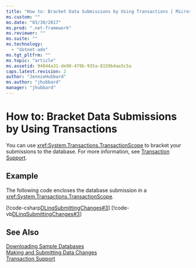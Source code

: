 ```yaml
---
title: "How to: Bracket Data Submissions by Using Transactions | Microsoft Docs"
ms.custom: ""
ms.date: "03/30/2017"
ms.prod: ".net-framework"
ms.reviewer: ""
ms.suite: ""
ms.technology: 
  - "dotnet-ado"
ms.tgt_pltfrm: ""
ms.topic: "article"
ms.assetid: 94044a31-de90-479b-935a-8159b4ae5c5a
caps.latest.revision: 2
author: "JennieHubbard"
ms.author: "jhubbard"
manager: "jhubbard"
---
```

# How to: Bracket Data Submissions by Using Transactions
You can use <xref:System.Transactions.TransactionScope> to bracket your submissions to the database. For more information, see [Transaction Support](../../../../../../docs/framework/data/adonet/sql/linq/transaction-support.md).  
  
## Example  
 The following code encloses the database submission in a <xref:System.Transactions.TransactionScope>.  
  
 [!code-csharp[DLinqSubmittingChanges#3](../../../../../../samples/snippets/csharp/VS_Snippets_Data/DLinqSubmittingChanges/cs/Program.cs#3)]
 [!code-vb[DLinqSubmittingChanges#3](../../../../../../samples/snippets/visualbasic/VS_Snippets_Data/DLinqSubmittingChanges/vb/Module1.vb#3)]  
  
## See Also  
 [Downloading Sample Databases](../../../../../../docs/framework/data/adonet/sql/linq/downloading-sample-databases.md)   
 [Making and Submitting Data Changes](../../../../../../docs/framework/data/adonet/sql/linq/making-and-submitting-data-changes.md)   
 [Transaction Support](../../../../../../docs/framework/data/adonet/sql/linq/transaction-support.md)